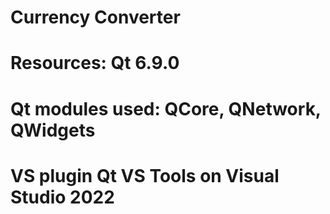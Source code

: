 # Currency Converter

# Resources: Qt 6.9.0 
# Qt modules used: QCore, QNetwork, QWidgets
# VS plugin Qt VS Tools on Visual Studio 2022
